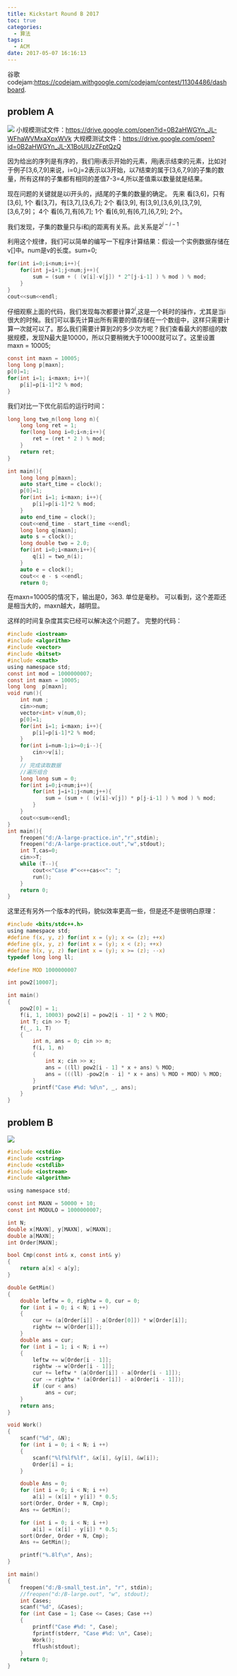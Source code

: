 ```yaml
---
title: Kickstart Round B 2017
toc: true
categories:
  - 算法
tags:
  - ACM
date: 2017-05-07 16:16:13
---
```

谷歌codejam:https://codejam.withgoogle.com/codejam/contest/11304486/dashboard.

<!--more-->

## problem A

![](2017-05-07_162055.png)
小规模测试文件：https://drive.google.com/open?id=0B2aHWGYn_JL-WFhaWVMxaXpxWVk
大规模测试文件：https://drive.google.com/open?id=0B2aHWGYn_JL-X1BoUlUzZFptQzQ

因为给出的序列是有序的，我们用i表示开始的元素，用j表示结束的元素，比如对于例子[3,6,7,9]来说，i=0,j=2表示以3开始，以7结束的属于[3,6,7,9]的子集的数量，所有这样的子集都有相同的差值7-3=4,所以差值乘以数量就是结果。

现在问题的关键就是以i开头的，j结尾的子集的数量的确定。 先来
看[3,6]，只有[3,6],  1个
看[3,7]，有[3,7],[3,6,7]; 2个
看[3,9], 有[3,9],[3,6,9],[3,7,9],[3,6,7,9]； 4个
看[6,7],有[6,7]; 1个
看[6,9],有[6,7],[6,7,9]; 2个。

我们发现，子集的数量只与i和j的距离有关系。此关系是$2^{j-i-1}$

利用这个规律，我们可以简单的编写一下程序计算结果：假设一个实例数据存储在v[]中。num是v的长度。sum=0;
```c
for(int i=0;i<num;i++){
    for(int j=i+1;j<num;j++){
        sum = (sum + ( (v[i]-v[j]) * 2^[j-i-1] ) % mod ) % mod;
    }
}
cout<<sum<<endl;
```
仔细观察上面的代码，我们发现每次都要计算$2^i$,这是一个耗时的操作，尤其是当i很大的时候。我们可以事先计算出所有需要的值存储在一个数组中，这样只需要计算一次就可以了。那么我们需要计算到2的多少次方呢？我们查看最大的那组的数据规模，发现N最大是10000，所以只要稍微大于10000就可以了。这里设置maxn = 10005;

```c
const int maxn = 10005;
long long p[maxn];
p[0]=1;
for(int i=1; i<maxn; i++){
    p[i]=p[i-1]*2 % mod;
}
```
我们对比一下优化前后的运行时间：
```c
long long two_n(long long n){
    long long ret = 1;
    for(long long i=0;i<n;i++){
        ret = (ret * 2 ) % mod;
    }
    return ret;
}

int main(){
    long long p[maxn];
    auto start_time = clock();
    p[0]=1;
    for(int i=1; i<maxn; i++){
        p[i]=p[i-1]*2 % mod;
    }
    auto end_time = clock();
    cout<<end_time - start_time <<endl;
    long long q[maxn];
    auto s = clock();
    long double two = 2.0;
    for(int i=0;i<maxn;i++){
        q[i] = two_n(i);
    }
    auto e = clock();
    cout<< e - s <<endl;
    return 0;
```

在maxn=10005的情况下，输出是0，363. 单位是毫秒。
可以看到，这个差距还是相当大的，maxn越大，越明显。

这样的时间复杂度其实已经可以解决这个问题了。
完整的代码：

```c
#include <iostream>
#include <algorithm>
#include <vector>
#include <bitset>
#include <cmath>
using namespace std;
const int mod = 1000000007;
const int maxn = 10005;
long long  p[maxn];
void run(){
    int num ;
    cin>>num;
    vector<int> v(num,0);
    p[0]=1;
    for(int i=1; i<maxn; i++){
        p[i]=p[i-1]*2 % mod;
    }
    for(int i=num-1;i>=0;i--){
        cin>>v[i];
    }
    // 完成读取数据
    //遍历组合
    long long sum = 0;
    for(int i=0;i<num;i++){
        for(int j=i+1;j<num;j++){
            sum = (sum + ( (v[i]-v[j]) * p[j-i-1] ) % mod ) % mod;
        }
    }
    cout<<sum<<endl;
}
int main(){
    freopen("d:/A-large-practice.in","r",stdin);
    freopen("d:/A-large-practice.out","w",stdout);
    int T,cas=0;
    cin>>T;
    while (T--){
        cout<<"Case #"<<++cas<<": ";
        run();
    }
    return 0;
}
```

这里还有另外一个版本的代码，貌似效率更高一些，但是还不是很明白原理：

```c
#include <bits/stdc++.h>
using namespace std;
#define f(x, y, z) for(int x = (y); x <= (z); ++x)
#define g(x, y, z) for(int x = (y); x < (z); ++x)
#define h(x, y, z) for(int x = (y); x >= (z); --x)
typedef long long ll;

#define MOD 1000000007

int pow2[10007];

int main()
{
	pow2[0] = 1;
	f(i, 1, 10003) pow2[i] = pow2[i - 1] * 2 % MOD;
	int T; cin >> T;
	f(_, 1, T)
	{
		int n, ans = 0; cin >> n;
		f(i, 1, n)
		{
			int x; cin >> x;
			ans = ((ll) pow2[i - 1] * x + ans) % MOD;
			ans = (((ll) -pow2[n - i] * x + ans) % MOD + MOD) % MOD;
		}
		printf("Case #%d: %d\n", _, ans);
	}
}

```

## problem B

![](2017-05-08_150406.png)

```c
#include <cstdio>
#include <cstring>
#include <cstdlib>
#include <iostream>
#include <algorithm>

using namespace std;

const int MAXN = 50000 + 10;
const int MODULO = 1000000007;

int N;
double x[MAXN], y[MAXN], w[MAXN];
double a[MAXN];
int Order[MAXN];

bool Cmp(const int& x, const int& y)
{
    return a[x] < a[y];
}

double GetMin()
{
    double leftw = 0, rightw = 0, cur = 0;
    for (int i = 0; i < N; i ++)
    {
        cur += (a[Order[i]] - a[Order[0]]) * w[Order[i]];
        rightw += w[Order[i]];
    }
    double ans = cur;
    for (int i = 1; i < N; i ++)
    {
        leftw += w[Order[i - 1]];
        rightw -= w[Order[i - 1]];
        cur += leftw * (a[Order[i]] - a[Order[i - 1]]);
        cur -= rightw * (a[Order[i]] - a[Order[i - 1]]);
        if (cur < ans)
            ans = cur;
    }
    return ans;
}

void Work()
{
    scanf("%d", &N);
    for (int i = 0; i < N; i ++)
    {
        scanf("%lf%lf%lf", &x[i], &y[i], &w[i]);
        Order[i] = i;
    }

    double Ans = 0;
    for (int i = 0; i < N; i ++)
        a[i] = (x[i] + y[i]) * 0.5;
    sort(Order, Order + N, Cmp);
    Ans += GetMin();

    for (int i = 0; i < N; i ++)
        a[i] = (x[i] - y[i]) * 0.5;
    sort(Order, Order + N, Cmp);
    Ans += GetMin();

    printf("%.8lf\n", Ans);
}

int main()
{
    freopen("d:/B-small_test.in", "r", stdin);
    //freopen("d:/B-large.out", "w", stdout);
    int Cases;
    scanf("%d", &Cases);
    for (int Case = 1; Case <= Cases; Case ++)
    {
        printf("Case #%d: ", Case);
        fprintf(stderr, "Case #%d: \n", Case);
        Work();
        fflush(stdout);
    }
    return 0;
}
```
